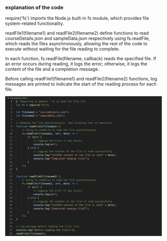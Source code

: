 ### explanation of the code


 
require('fs') imports the Node.js built-in fs module, which provides file system-related functionality.

readFile1(filename1) and readFile2(filename2) define functions to read courseDetails.json and sampleData.json respectively using fs.readFile, which reads the files asynchronously, allowing the rest of the code to execute without waiting for the file reading to complete.

In each function, fs.readFile(filename, callback) reads the specified file. If an error occurs during reading, it logs the error; otherwise, it logs the content of the file and a completion message.

Before calling readFile1(filename1) and readFile2(filename2) functions, log messages are printed to indicate the start of the reading process for each file.

 
 ![alt text](ExampleAsyncIO.png)